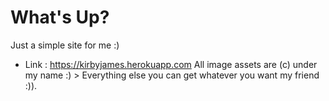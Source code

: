 # What's Up?

Just a simple site for me :)

+ Link : https://kirbyjames.herokuapp.com
All image assets are (c) under my name :) > Everything else you can get whatever you want my friend :)).
